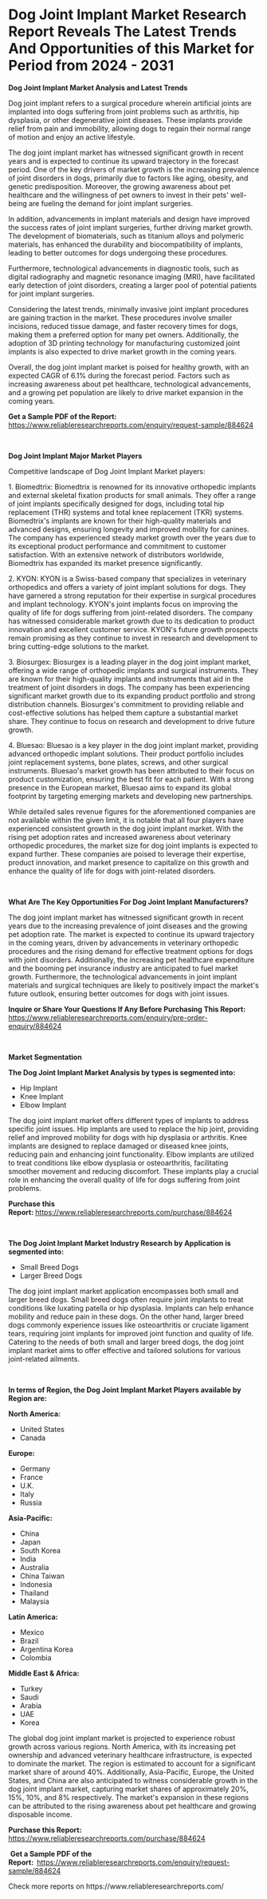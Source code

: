 <p><h1>Dog Joint Implant Market Research Report Reveals The Latest Trends And Opportunities of this Market for Period from 2024 - 2031</h1></p><p><strong>Dog Joint Implant Market Analysis and Latest Trends</strong></p>
<p><p>Dog joint implant refers to a surgical procedure wherein artificial joints are implanted into dogs suffering from joint problems such as arthritis, hip dysplasia, or other degenerative joint diseases. These implants provide relief from pain and immobility, allowing dogs to regain their normal range of motion and enjoy an active lifestyle.</p><p>The dog joint implant market has witnessed significant growth in recent years and is expected to continue its upward trajectory in the forecast period. One of the key drivers of market growth is the increasing prevalence of joint disorders in dogs, primarily due to factors like aging, obesity, and genetic predisposition. Moreover, the growing awareness about pet healthcare and the willingness of pet owners to invest in their pets' well-being are fueling the demand for joint implant surgeries.</p><p>In addition, advancements in implant materials and design have improved the success rates of joint implant surgeries, further driving market growth. The development of biomaterials, such as titanium alloys and polymeric materials, has enhanced the durability and biocompatibility of implants, leading to better outcomes for dogs undergoing these procedures.</p><p>Furthermore, technological advancements in diagnostic tools, such as digital radiography and magnetic resonance imaging (MRI), have facilitated early detection of joint disorders, creating a larger pool of potential patients for joint implant surgeries.</p><p>Considering the latest trends, minimally invasive joint implant procedures are gaining traction in the market. These procedures involve smaller incisions, reduced tissue damage, and faster recovery times for dogs, making them a preferred option for many pet owners. Additionally, the adoption of 3D printing technology for manufacturing customized joint implants is also expected to drive market growth in the coming years.</p><p>Overall, the dog joint implant market is poised for healthy growth, with an expected CAGR of 6.1% during the forecast period. Factors such as increasing awareness about pet healthcare, technological advancements, and a growing pet population are likely to drive market expansion in the coming years.</p></p>
<p><strong>Get a Sample PDF of the Report:&nbsp;</strong> <a href="https://www.reliableresearchreports.com/enquiry/request-sample/884624">https://www.reliableresearchreports.com/enquiry/request-sample/884624</a></p>
<p>&nbsp;</p>
<p><strong>Dog Joint Implant Major Market Players</strong></p>
<p><p>Competitive landscape of Dog Joint Implant Market players:</p><p>1. Biomedtrix: Biomedtrix is renowned for its innovative orthopedic implants and external skeletal fixation products for small animals. They offer a range of joint implants specifically designed for dogs, including total hip replacement (THR) systems and total knee replacement (TKR) systems. Biomedtrix's implants are known for their high-quality materials and advanced designs, ensuring longevity and improved mobility for canines. The company has experienced steady market growth over the years due to its exceptional product performance and commitment to customer satisfaction. With an extensive network of distributors worldwide, Biomedtrix has expanded its market presence significantly.</p><p>2. KYON: KYON is a Swiss-based company that specializes in veterinary orthopedics and offers a variety of joint implant solutions for dogs. They have garnered a strong reputation for their expertise in surgical procedures and implant technology. KYON's joint implants focus on improving the quality of life for dogs suffering from joint-related disorders. The company has witnessed considerable market growth due to its dedication to product innovation and excellent customer service. KYON's future growth prospects remain promising as they continue to invest in research and development to bring cutting-edge solutions to the market.</p><p>3. Biosurgex: Biosurgex is a leading player in the dog joint implant market, offering a wide range of orthopedic implants and surgical instruments. They are known for their high-quality implants and instruments that aid in the treatment of joint disorders in dogs. The company has been experiencing significant market growth due to its expanding product portfolio and strong distribution channels. Biosurgex's commitment to providing reliable and cost-effective solutions has helped them capture a substantial market share. They continue to focus on research and development to drive future growth.</p><p>4. Bluesao: Bluesao is a key player in the dog joint implant market, providing advanced orthopedic implant solutions. Their product portfolio includes joint replacement systems, bone plates, screws, and other surgical instruments. Bluesao's market growth has been attributed to their focus on product customization, ensuring the best fit for each patient. With a strong presence in the European market, Bluesao aims to expand its global footprint by targeting emerging markets and developing new partnerships.</p><p>While detailed sales revenue figures for the aforementioned companies are not available within the given limit, it is notable that all four players have experienced consistent growth in the dog joint implant market. With the rising pet adoption rates and increased awareness about veterinary orthopedic procedures, the market size for dog joint implants is expected to expand further. These companies are poised to leverage their expertise, product innovation, and market presence to capitalize on this growth and enhance the quality of life for dogs with joint-related disorders.</p></p>
<p>&nbsp;</p>
<p><strong>What Are The Key Opportunities For Dog Joint Implant Manufacturers?</strong></p>
<p><p>The dog joint implant market has witnessed significant growth in recent years due to the increasing prevalence of joint diseases and the growing pet adoption rate. The market is expected to continue its upward trajectory in the coming years, driven by advancements in veterinary orthopedic procedures and the rising demand for effective treatment options for dogs with joint disorders. Additionally, the increasing pet healthcare expenditure and the booming pet insurance industry are anticipated to fuel market growth. Furthermore, the technological advancements in joint implant materials and surgical techniques are likely to positively impact the market's future outlook, ensuring better outcomes for dogs with joint issues.</p></p>
<p><strong>Inquire or Share Your Questions If Any Before Purchasing This Report:</strong> <a href="https://www.reliableresearchreports.com/enquiry/pre-order-enquiry/884624">https://www.reliableresearchreports.com/enquiry/pre-order-enquiry/884624</a></p>
<p>&nbsp;</p>
<p><strong>Market Segmentation</strong></p>
<p><strong>The Dog Joint Implant Market Analysis by types is segmented into:</strong></p>
<p><ul><li>Hip Implant</li><li>Knee Implant</li><li>Elbow Implant</li></ul></p>
<p><p>The dog joint implant market offers different types of implants to address specific joint issues. Hip implants are used to replace the hip joint, providing relief and improved mobility for dogs with hip dysplasia or arthritis. Knee implants are designed to replace damaged or diseased knee joints, reducing pain and enhancing joint functionality. Elbow implants are utilized to treat conditions like elbow dysplasia or osteoarthritis, facilitating smoother movement and reducing discomfort. These implants play a crucial role in enhancing the overall quality of life for dogs suffering from joint problems.</p></p>
<p><strong>Purchase this Report:&nbsp;</strong><a href="https://www.reliableresearchreports.com/purchase/884624">https://www.reliableresearchreports.com/purchase/884624</a></p>
<p>&nbsp;</p>
<p><strong>The Dog Joint Implant Market Industry Research by Application is segmented into:</strong></p>
<p><ul><li>Small Breed Dogs</li><li>Larger Breed Dogs</li></ul></p>
<p><p>The dog joint implant market application encompasses both small and larger breed dogs. Small breed dogs often require joint implants to treat conditions like luxating patella or hip dysplasia. Implants can help enhance mobility and reduce pain in these dogs. On the other hand, larger breed dogs commonly experience issues like osteoarthritis or cruciate ligament tears, requiring joint implants for improved joint function and quality of life. Catering to the needs of both small and larger breed dogs, the dog joint implant market aims to offer effective and tailored solutions for various joint-related ailments.</p></p>
<p>&nbsp;</p>
<p><strong>In terms of Region, the Dog Joint Implant Market Players available by Region are:</strong></p>
<p>
    <p> <strong> North America: </strong>
        <ul>
            <li>United States</li>
            <li>Canada</li>
        </ul>
        </p> 
    <p> <strong> Europe: </strong>
        <ul>
            <li>Germany</li>
            <li>France</li>
            <li>U.K.</li>
            <li>Italy</li>
            <li>Russia</li>
        </ul>
        </p> 
    <p> <strong> Asia-Pacific: </strong>
        <ul>
            <li>China</li>
            <li>Japan</li>
            <li>South Korea</li>
            <li>India</li>
            <li>Australia</li>
            <li>China Taiwan</li>
            <li>Indonesia</li>
            <li>Thailand</li>
            <li>Malaysia</li>
        </ul>
        </p> 
    <p> <strong> Latin America: </strong>
        <ul>
            <li>Mexico</li>
            <li>Brazil</li>
            <li>Argentina Korea</li>
            <li>Colombia</li>
        </ul>
        </p> 
    <p> <strong> Middle East & Africa: </strong>
        <ul>
            <li>Turkey</li>
            <li>Saudi</li>
            <li>Arabia</li>
            <li>UAE</li>
            <li>Korea</li>
        </ul>
    </p>
    </p>
<p><p>The global dog joint implant market is projected to experience robust growth across various regions. North America, with its increasing pet ownership and advanced veterinary healthcare infrastructure, is expected to dominate the market. The region is estimated to account for a significant market share of around 40%. Additionally, Asia-Pacific, Europe, the United States, and China are also anticipated to witness considerable growth in the dog joint implant market, capturing market shares of approximately 20%, 15%, 10%, and 8% respectively. The market's expansion in these regions can be attributed to the rising awareness about pet healthcare and growing disposable income.</p></p>
<p><strong>Purchase this Report: </strong><a href="https://www.reliableresearchreports.com/purchase/884624">https://www.reliableresearchreports.com/purchase/884624</a></p>
<p>&nbsp;<strong>Get a Sample PDF of the Report:&nbsp;&nbsp;</strong><a href="https://www.reliableresearchreports.com/enquiry/request-sample/884624">https://www.reliableresearchreports.com/enquiry/request-sample/884624</a></p>
<p><strong></strong></p>
<p>Check more reports on https://www.reliableresearchreports.com/</p>